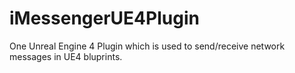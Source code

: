 # iMessengerUE4Plugin
One Unreal Engine 4 Plugin which is used to send/receive network messages in UE4 bluprints.
